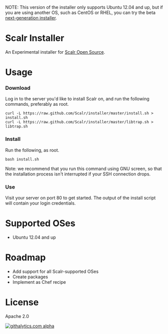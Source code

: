 NOTE: This version of the installer only supports Ubuntu 12.04 and up, but if
you are using another OS, such as CentOS or RHEL, you can try the beta
[next-generation installer](https://github.com/Scalr/installer-ng).

Scalr Installer
===============

An Experimental installer for [Scalr Open Source][0].


Usage
=====

### Download ###

Log in to the server you'd like to install Scalr on, and run the following
commands, preferably as root.

    curl -L https://raw.github.com/Scalr/installer/master/install.sh > install.sh
    curl -L https://raw.github.com/Scalr/installer/master/libtrap.sh > libtrap.sh


### Install ###

Run the following, as root.

    bash install.sh

Note: we recommend that you run this command using GNU screen, so that the
installation process isn't interrupted if your SSH connection drops.


### Use ###

Visit your server on port 80 to get started. The output of the install script
will contain your login credentials.



Supported OSes
==============

  + Ubuntu 12.04 and up


Roadmap
=======

  + Add support for all Scalr-supported OSes
  + Create packages
  + Implement as Chef recipe


License
=======

Apache 2.0


[![githalytics.com alpha](https://cruel-carlota.pagodabox.com/fc7a1fe68697f6ffcf93fd8e755deb06 "githalytics.com")](http://githalytics.com/Scalr/installer)


  [0]: https://github.com/Scalr/scalr
